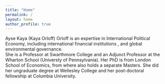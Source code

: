 ```yaml
---
title: "Home"
permalink: /
layout: home
author_profile: true
---
```


Ayse Kaya (Kaya Orloff) Orloff is an expertise in International Political Economy, including international financial institutions , and global environmental governance.  
She is a Professor at Swarthmore College and an Adjunct Professor at the Wharton School (Universty of Pennsylvania).  Her PhD is from London School of Economics, from where also holds a separate Masters.  She did her ungraduate degree at Wellesley College and her post-doctoral fellowship at Columbia University.
